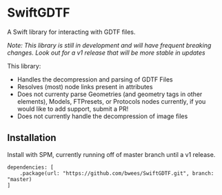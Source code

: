 # SwiftGDTF
A Swift library for interacting with GDTF files.

*Note: This library is still in development and will have frequent breaking changes. Look out for a v1 release that will be more stable in updates*

This library:
- Handles the decompression and parsing of GDTF Files
- Resolves (most) node links present in attributes
- Does not currenty parse Geometries (and geometry tags in other elements), Models, FTPresets, or Protocols nodes currently, if you would like to add support, submit a PR!
- Does not currently handle the decompression of image files 

## Installation
Install with SPM, currently running off of master branch until a v1 release.

```
dependencies: [
    .package(url: "https://github.com/bwees/SwiftGDTF.git", branch: "master)
]
```
